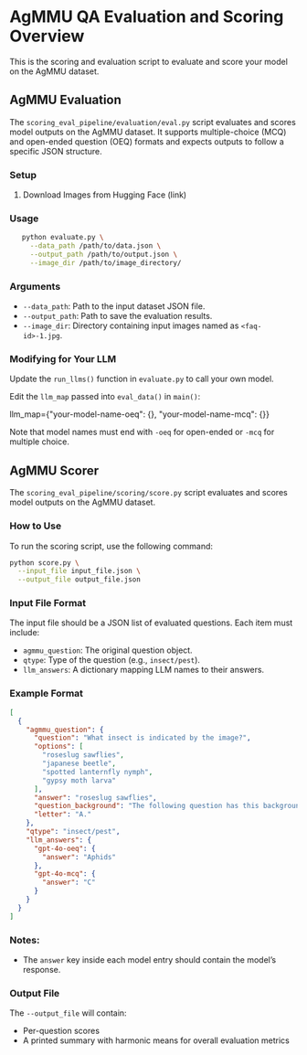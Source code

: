 # AgMMU QA Evaluation and Scoring Overview

This is the scoring and evaluation script to evaluate and score your model on the AgMMU dataset. 


## AgMMU Evaluation
The `scoring_eval_pipeline/evaluation/eval.py` script evaluates and scores model outputs on the AgMMU dataset. It supports multiple-choice (MCQ) and open-ended question (OEQ) formats and expects outputs to follow a specific JSON structure.

### Setup

1. Download Images from Hugging Face (link)


### Usage
```bash
   python evaluate.py \
     --data_path /path/to/data.json \
     --output_path /path/to/output.json \
     --image_dir /path/to/image_directory/
```
### Arguments

- `--data_path`: Path to the input dataset JSON file.
- `--output_path`: Path to save the evaluation results.
- `--image_dir`: Directory containing input images named as `<faq-id>-1.jpg`.

### Modifying for Your LLM

Update the `run_llms()` function in `evaluate.py` to call your own model.

Edit the `llm_map` passed into `eval_data()` in `main()`:

   llm_map={"your-model-name-oeq": {}, "your-model-name-mcq": {}}

Note that model names must end with `-oeq` for open-ended or `-mcq` for multiple choice.






## AgMMU Scorer

The `scoring_eval_pipeline/scoring/score.py` script evaluates and scores model outputs on the AgMMU dataset.

###  How to Use

To run the scoring script, use the following command:

```bash
python score.py \
  --input_file input_file.json \
  --output_file output_file.json
```

### Input File Format

The input file should be a JSON list of evaluated questions. Each item must include:

- `agmmu_question`: The original question object.
- `qtype`: Type of the question (e.g., `insect/pest`).
- `llm_answers`: A dictionary mapping LLM names to their answers.

### Example Format

```json
[
  {
    "agmmu_question": {
      "question": "What insect is indicated by the image?",
      "options": [
        "roseslug sawflies",
        "japanese beetle",
        "spotted lanternfly nymph",
        "gypsy moth larva"
      ],
      "answer": "roseslug sawflies",
      "question_background": "The following question has this background information:\nbackground info: plant is in a balcony container, has been sprayed with Neem oil with no effect, plant is Eden White Climber\nspecies: rose\nlocation: Montgomery County,Maryland\ntime: 2023-07-19 02:00:44\n",
      "letter": "A."
    },
    "qtype": "insect/pest",
    "llm_answers": {
      "gpt-4o-oeq": {
        "answer": "Aphids"
      },
      "gpt-4o-mcq": {
        "answer": "C"
      }
    }
  }
]
```

### Notes:

- The `answer` key inside each model entry should contain the model’s response.

### Output File

The `--output_file` will contain:
- Per-question scores
- A printed summary with harmonic means for overall evaluation metrics


